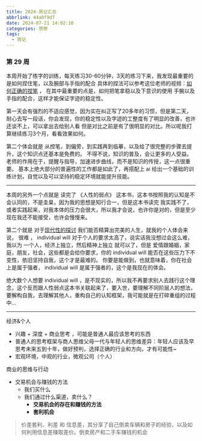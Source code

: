 ```yaml
---
title: 2024-周记汇总
abbrlink: 44a0f9d7
date: 2024-07-21 14:02:10
categories: 思想
tags: 
  - 周记
---
```


### 第 29 周

本周开始了练字的训练，每天练习30-60分钟，3天的练习下来，我发现最重要的是如何捏住笔，以及腕部与手指的配合
具体的捏法可以参考这位老师的视频：[如何正确的捏笔](https://www.bilibili.com/video/BV1qD4y1K7Q9/) ，
在其中最重要的点是，如何把笔拿稳以及下意识的使用 手腕以及手指的配合，这样才能保证字迹的稳定性。

第一天会有强烈的不适应感觉，因为实在纠正写了20多年的习惯，但是第二天，耐心去写一段话，你会发现，你的稳定性以及字迹的工整度有了明显的改善，也许还谈不上，可以拿出去给别人看
但是对比之前是有了很明显的对比。所以呢我打算继续练习3个月，看看效果如何。

第二个体会就是 从控笔，到偏旁，到实践再到临摹，以及给了很完整的步骤去提升，这个知识点还基本是免费的。
不得不说，知识的普及，会让更多的人受益。 老师的作用在于，提醒与指导，加速进步曲线，而不是知识的传授，这一点很重要。
基本上绝大部分的普遍性的工作都是如此了，再搭配上 ai 给出一个基础的训练计划，自觉以及可以坚持的稳定环境就能提升技能。


---

本周的另外一个点就是 读完了 《人性的弱点》 这本书，这本书按照我的认知是不会认同的，不是圭臬，因为我的思想是知行合一，但是这本书读完
我实践不了，或者实践起来，对我本体的压力会很大，所以我才会说，也许你是对的，但是至少现在我还不能接受，也许会慢慢来。

第二个就是 对于[现代性的探讨](https://www.bilibili.com/video/BV14M4m1z7hc/) 我们能否精算出完美的人生，就我的个人体会来说，
很难 ， individual will 对于个人的要求太高了，说实话我没想过会这么难，我以为 一个人，经济上独立，然后精神上独立 就可以了，但是
爱情跟婚姻，家庭，朋友，社会，这些都是会给你要求，你的 individual will 能否在这些压力下不变性，依旧坚持自我，这个才是最难的。
你要是能做到，也就意味着，你在社会上是属于强者， individual will 是属于强者的，这个是我现在的体会。

绝大数个人想要 individual will ，是不现实的，所以我不再要求别人去践行这个理念，这个反而跟人性弱点这本书关联起来了，要入世，要理解不同阶层人的想法，
要解构自我，去理解其他人，重构自己的认知框架，我可能就是在打碎重组的过程中...

---
经济&个人

- 兴趣 + 深度 + 商业思考 ，可能是普通人最应该思考的东西
- 普通人的思考框架与商人思维父母一代与年轻人的思维差异：年轻人应该及早思考未来五到十年，做好预判，选择正确的行业和方向，才有可能性~
- 宏观环境，中观的行业，微观公司（个人）

商业的思维与行动
- 交易机会与赚钱的方法
	- 我们买什么
	- 我们通过什么渠道，卖什么？
		- **交易机会的存在和赚钱的方法**
		- **套利机会**
> 价差套利、利差 和 信息差，其分享了自己倒卖车辆和房子的经验，以及如何利用信息差赚取差价。倒卖房产和二手车赚钱的机会